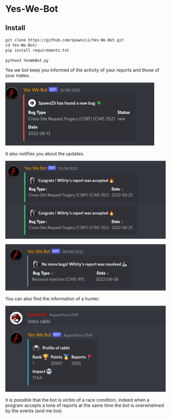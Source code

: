 # Yes-We-Bot

## Install

```bash=
git clone https://github.com/spawnzii/Yes-We-Bot.git
cd Yes-We-Bot/
pip install requirements.txt

python3 YesWeBot.py
```

Yes we bot keep you informed of the activity of your reports and those of your mates.

![](/images/new.png)

It also notifies you about the updates.

![](/images/accepted.png)

![](/images/resolved.png)

You can also find the information of a hunter.

![](/images/infos.png)

it is possible that the bot is victim of a race condition, indeed when a program accepts a tone of reports at the same time the bot is overwhelmed by the events (and me too)

